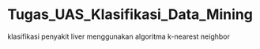 # Tugas_UAS_Klasifikasi_Data_Mining
klasifikasi penyakit liver menggunakan algoritma k-nearest neighbor
